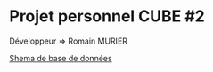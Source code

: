 # Projet personnel CUBE #2

Développeur => Romain MURIER

[Shema de base de données](https://github.com/RomainMURIER/PROJET-2-CESI-PERSO/BDD.drawio)